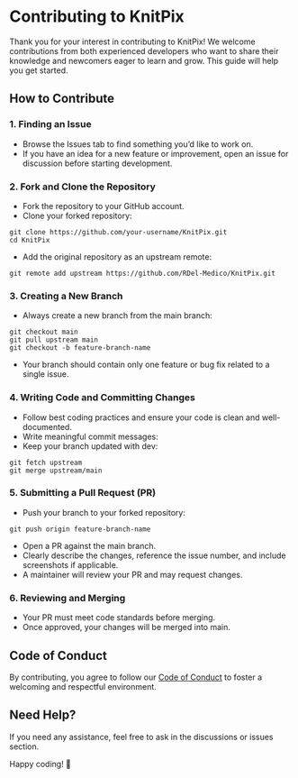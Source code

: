 # Contributing to KnitPix

Thank you for your interest in contributing to KnitPix! We welcome contributions from both experienced developers who want to share their knowledge and newcomers eager to learn and grow. This guide will help you get started.

## How to Contribute

### 1. Finding an Issue
- Browse the Issues tab to find something you’d like to work on.
- If you have an idea for a new feature or improvement, open an issue for discussion before starting development.

### 2. Fork and Clone the Repository
- Fork the repository to your GitHub account.
- Clone your forked repository:
```
git clone https://github.com/your-username/KnitPix.git
cd KnitPix
```
- Add the original repository as an upstream remote:
```
git remote add upstream https://github.com/RDel-Medico/KnitPix.git
```
### 3. Creating a New Branch
- Always create a new branch from the main branch:
```
git checkout main
git pull upstream main
git checkout -b feature-branch-name
```
- Your branch should contain only one feature or bug fix related to a single issue.

### 4. Writing Code and Committing Changes
- Follow best coding practices and ensure your code is clean and well-documented.
- Write meaningful commit messages:
- Keep your branch updated with dev:
```
git fetch upstream
git merge upstream/main
```

### 5. Submitting a Pull Request (PR)
- Push your branch to your forked repository:
```
git push origin feature-branch-name
```
- Open a PR against the main branch.
- Clearly describe the changes, reference the issue number, and include screenshots if applicable.
- A maintainer will review your PR and may request changes.

### 6. Reviewing and Merging
- Your PR must meet code standards before merging.
- Once approved, your changes will be merged into main.

## Code of Conduct

By contributing, you agree to follow our [Code of Conduct](https://github.com/RDel-Medico/KnitPix/blob/main/CODE_OF_CONDUCT.md) to foster a welcoming and respectful environment.

## Need Help?

If you need any assistance, feel free to ask in the discussions or issues section.

Happy coding! 🎉

